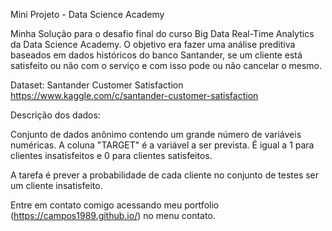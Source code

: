 Mini Projeto - Data Science Academy

Minha Solução para o desafio final do curso Big Data Real-Time Analytics da Data Science Academy.
O objetivo era fazer uma análise preditiva baseados em dados históricos do banco Santander, se um cliente está satisfeito ou não com o serviço
e com isso pode ou não cancelar o mesmo.

Dataset: Santander Customer Satisfaction https://www.kaggle.com/c/santander-customer-satisfaction

Descrição dos dados:

Conjunto de dados anônimo contendo um grande número de variáveis numéricas. A coluna "TARGET" é a variável a ser prevista. É igual a 1 para clientes insatisfeitos e 0 para clientes satisfeitos.

A tarefa é prever a probabilidade de cada cliente no conjunto de testes ser um cliente insatisfeito.

Entre em contato comigo acessando meu portfolio (https://campos1989.github.io/) no menu contato.
